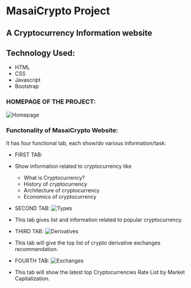 # MasaiCrypto Project
## A Cryptocurrency Information website

## Technology Used:
* HTML
* CSS
* Javascript
* Bootstrap

### HOMEPAGE OF THE PROJECT:
![Homepage](https://github.com/vinaytest75/masai-project-3/blob/master/Cryptocurrency/Resources/homepage.jpg)

### Functonality of MasaiCrypto Website:
It has four functional tab, each show/do various information/task:

* FIRST TAB:
 
* Show information related to cryptocurrency like
  * What is Cryptocurrency?
  * History of cryptocurrency
  * Architecture of cryptocurrency
  * Economics of cryptocurrency
  
 * SECOND TAB:
 ![Types](https://raw.githubusercontent.com/vinaytest75/masai-project-3/master/Cryptocurrency/Resources/Types.png)
  * This tab gives list and information related to popular cryptocurrency.
 
* THIRD TAB:
![Derivatives](https://raw.githubusercontent.com/vinaytest75/masai-project-3/master/Cryptocurrency/Resources/Derivatives.png)
* This tab will give the top list of crypto derivative exchanges recommendation.

* FOURTH TAB:
![Exchanges](https://github.com/vinaytest75/masai-project-3/blob/master/Cryptocurrency/Resources/Exchanges.png)
* This tab will show the latest top Cryptocurrencies Rate List by Market Capitalization.
